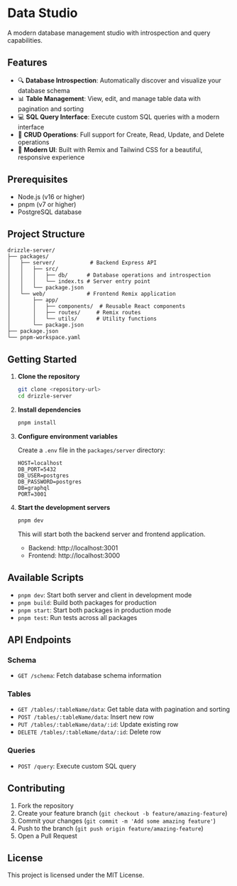 # Data Studio

A modern database management studio with introspection and query capabilities.

## Features

- 🔍 **Database Introspection**: Automatically discover and visualize your database schema
- 📊 **Table Management**: View, edit, and manage table data with pagination and sorting
- 💻 **SQL Query Interface**: Execute custom SQL queries with a modern interface
- 🎯 **CRUD Operations**: Full support for Create, Read, Update, and Delete operations
- 🎨 **Modern UI**: Built with Remix and Tailwind CSS for a beautiful, responsive experience

## Prerequisites

- Node.js (v16 or higher)
- pnpm (v7 or higher)
- PostgreSQL database

## Project Structure

```
drizzle-server/
├── packages/
│   ├── server/           # Backend Express API
│   │   ├── src/
│   │   │   ├── db/      # Database operations and introspection
│   │   │   └── index.ts # Server entry point
│   │   └── package.json
│   └── web/             # Frontend Remix application
│       ├── app/
│       │   ├── components/  # Reusable React components
│       │   ├── routes/     # Remix routes
│       │   └── utils/      # Utility functions
│       └── package.json
├── package.json
└── pnpm-workspace.yaml
```

## Getting Started

1. **Clone the repository**
   ```bash
   git clone <repository-url>
   cd drizzle-server
   ```

2. **Install dependencies**
   ```bash
   pnpm install
   ```

3. **Configure environment variables**
   
   Create a `.env` file in the `packages/server` directory:
   ```env
   HOST=localhost
   DB_PORT=5432
   DB_USER=postgres
   DB_PASSWORD=postgres
   DB=graphql
   PORT=3001
   ```

4. **Start the development servers**
   ```bash
   pnpm dev
   ```
   This will start both the backend server and frontend application.
   - Backend: http://localhost:3001
   - Frontend: http://localhost:3000

## Available Scripts

- `pnpm dev`: Start both server and client in development mode
- `pnpm build`: Build both packages for production
- `pnpm start`: Start both packages in production mode
- `pnpm test`: Run tests across all packages

## API Endpoints

### Schema
- `GET /schema`: Fetch database schema information

### Tables
- `GET /tables/:tableName/data`: Get table data with pagination and sorting
- `POST /tables/:tableName/data`: Insert new row
- `PUT /tables/:tableName/data/:id`: Update existing row
- `DELETE /tables/:tableName/data/:id`: Delete row

### Queries
- `POST /query`: Execute custom SQL query

## Contributing

1. Fork the repository
2. Create your feature branch (`git checkout -b feature/amazing-feature`)
3. Commit your changes (`git commit -m 'Add some amazing feature'`)
4. Push to the branch (`git push origin feature/amazing-feature`)
5. Open a Pull Request

## License

This project is licensed under the MIT License.
